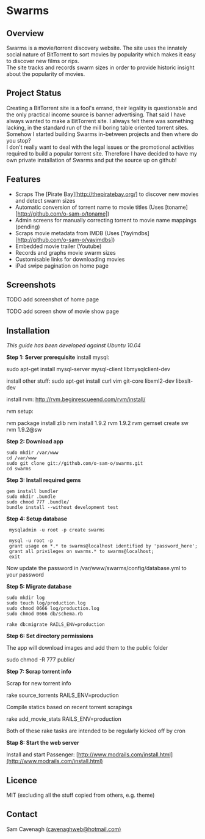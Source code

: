 # Swarms

Overview
--------
Swarms is a movie/torrent discovery website.  The site uses the innately social nature of BitTorrent to sort movies by popularity which makes it easy to discover new films or rips.  
The site tracks and records swarm sizes in order to provide historic insight about the popularity of movies.

Project Status
--------------
Creating a BitTorrent site is a fool's errand, their legality is questionable and the only practical income source is banner advertising.  That said I have always wanted to make a BitTorrent site.
I always felt there was something lacking, in the standard run of the mill boring table oriented torrent sites.  Somehow I started building Swarms in-between projects and then where do you stop?  
I don't really want to deal with the legal issues or the promotional activities required to build a popular torrent site.  Therefore I have decided to have my own private installation of Swarms and put the
source up on github!


Features
--------
 * Scraps The [Pirate Bay][http://thepiratebay.org/] to discover new movies and detect swarm sizes
 * Automatic conversion of torrent name to movie titles (Uses [toname][http://github.com/o-sam-o/toname]) 
 * Admin screens for manually correcting torrent to movie name mappings (pending)
 * Scraps movie metadata from IMDB (Uses [Yayimdbs][http://github.com/o-sam-o/yayimdbs])
 * Embedded movie trailer (Youtube)
 * Records and graphs movie swarm sizes
 * Customisable links for downloading movies
 * iPad swipe pagination on home page

Screenshots
-----------

TODO add screenshot of home page

TODO add screen show of movie show page

Installation
------------
_This guide has been developed against Ubuntu 10.04_

__Step 1: Server prerequisite__
install mysql:

  sudo apt-get install mysql-server mysql-client libmysqlclient-dev

install other stuff:
  sudo apt-get install curl vim git-core libxml2-dev libxslt-dev

install rvm: http://rvm.beginrescueend.com/rvm/install/

rvm setup:

  rvm package install zlib
  rvm install 1.9.2
  rvm 1.9.2
  rvm gemset create sw
  rvm 1.9.2@sw

__Step 2: Download app__

    sudo mkdir /var/www
    cd /var/www
    sudo git clone git://github.com/o-sam-o/swarms.git
    cd swarms

__Step 3: Install required gems__
    
    gem install bundler
    sudo mkdir .bundle
    sudo chmod 777 .bundle/
    bundle install --without development test 

__Step 4: Setup database__

     mysqladmin -u root -p create swarms
     
     mysql -u root -p
     grant usage on *.* to swarms@localhost identified by 'password_here';
     grant all privileges on swarms.* to swarms@localhost;
     exit

Now update the password in /var/www/swarms/config/database.yml to your password

__Step 5: Migrate database__

    sudo mkdir log
    sudo touch log/production.log
    sudo chmod 0666 log/production.log
    sudo chmod 0666 db/schema.rb

    rake db:migrate RAILS_ENV=production

__Step 6: Set directory permissions__

The app will download images and add them to the public folder

  sudo chmod -R 777 public/

__Step 7: Scrap torrent info__

Scrap for new torrent info

  rake source_torrents RAILS_ENV=production

Compile statics based on recent torrent scrapings

  rake add_movie_stats RAILS_ENV=production

Both of these rake tasks are intended to be regularly kicked off by cron

__Stap 8: Start the web server__

Install and start Passenger: [http://www.modrails.com/install.html](http://www.modrails.com/install.html)

Licence
-------
MIT (excluding all the stuff copied from others, e.g. theme)

Contact
-------
Sam Cavenagh [(cavenaghweb@hotmail.com)](mailto:cavenaghweb@hotmail.com)
